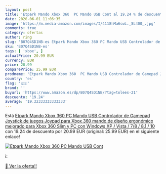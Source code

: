 ```yaml
---
layout: post
title: 'Etpark Mando Xbox 360  PC Mando USB Cont al 19.24 % de descuento'
date: 2020-06-01 11:06:35
image: 'https://m.media-amazon.com/images/I/4118hMa6swL._SL400_.jpg'
comments: true
category: ofertas
author: ring
slug: 'B07Q4SD1NB-es Etpark Mando Xbox 360 PC Mando USB Controlador de Gamepad...'
sku: 'B07Q4SD1NB-es'
tags: [ 'xbox', ]
actualPrice: 20.99 EUR
currency: EUR
price: 20.99
comparePrice: 25.99 EUR
prodname: 'Etpark Mando Xbox 360  PC Mando USB Controlador de Gamepad Joystick de juegos Joypad para Xbox 360  mando de diseño ergonómico mejorado para Xbox 360 Slim y PC con Windows XP / Vista / 7/8 / 8.1 / 10'
country: 'es'
flag: '🇪🇸'
brand: ''
buyurl: 'https://www.amazon.es/dp/B07Q4SD1NB/?tag=tolees-21'
descuento: '19.24'
average: '19.32333333333333'
---
```


Está [Etpark Mando Xbox 360  PC Mando USB Controlador de Gamepad Joystick de juegos Joypad para Xbox 360  mando de diseño ergonómico mejorado para Xbox 360 Slim y PC con Windows XP / Vista / 7/8 / 8.1 / 10](https://www.amazon.es/dp/B07Q4SD1NB/?tag=tolees-21) con 19.24 de descuento por 20.99 EUR (original: 25.99 EUR) en el siguiente enlace!

[![Etpark Mando Xbox 360  PC Mando USB Cont](https://m.media-amazon.com/images/I/4118hMa6swL._SL400_.jpg)](https://www.amazon.es/dp/B07Q4SD1NB/?tag=tolees-21)

ℹ️:


[🛒 Ver la oferta!!](https://www.amazon.es/dp/B07Q4SD1NB/?tag=tolees-21)
